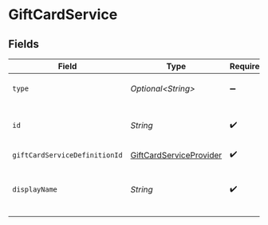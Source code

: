 # GiftCardService


## Fields

| Field                                                                         | Type                                                                          | Required                                                                      | Description                                                                   | Example                                                                       |
| ----------------------------------------------------------------------------- | ----------------------------------------------------------------------------- | ----------------------------------------------------------------------------- | ----------------------------------------------------------------------------- | ----------------------------------------------------------------------------- |
| `type`                                                                        | *Optional\<String>*                                                           | :heavy_minus_sign:                                                            | Always `gift-card-service`.                                                   | gift-card-service                                                             |
| `id`                                                                          | *String*                                                                      | :heavy_check_mark:                                                            | The ID for the gift card service.                                             | 35b60feec-a7c7-4844-b503-f39b09192d81                                         |
| `giftCardServiceDefinitionId`                                                 | [GiftCardServiceProvider](../../models/components/GiftCardServiceProvider.md) | :heavy_check_mark:                                                            | N/A                                                                           |                                                                               |
| `displayName`                                                                 | *String*                                                                      | :heavy_check_mark:                                                            | The display name for the gift card service.                                   | Qwikcilver USA                                                                |